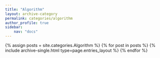 ```yaml
---
title: "Algorithm"
layout: archive-category
permalink: categories/algorithm
author_profile: true
sidebar:
    nav: "docs"    
---
```


{% assign posts = site.categories.Algorithm %}
{% for post in posts %} {% include archive-single.html type=page.entries_layout %} {% endfor %}
